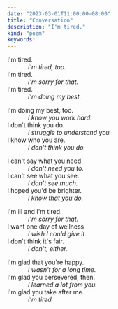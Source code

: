 ```yaml
---
date: "2023-03-01T11:00:00-08:00"
title: "Conversation"
description: "I'm tired."
kind: "poem"
keywords:
---
```


I'm tired.  
&nbsp;&nbsp;&nbsp;&nbsp;&nbsp;&nbsp;&nbsp;&nbsp;&nbsp;&nbsp;&nbsp;&nbsp;*I'm tired, too.*  
I'm tired.  
&nbsp;&nbsp;&nbsp;&nbsp;&nbsp;&nbsp;&nbsp;&nbsp;&nbsp;&nbsp;&nbsp;&nbsp;*I'm sorry for that.*  
I'm tired.  
&nbsp;&nbsp;&nbsp;&nbsp;&nbsp;&nbsp;&nbsp;&nbsp;&nbsp;&nbsp;&nbsp;&nbsp;*I'm doing my best.*

I'm doing my best, too.  
&nbsp;&nbsp;&nbsp;&nbsp;&nbsp;&nbsp;&nbsp;&nbsp;&nbsp;&nbsp;&nbsp;&nbsp;*I know you work hard.*  
I don't think you do.  
&nbsp;&nbsp;&nbsp;&nbsp;&nbsp;&nbsp;&nbsp;&nbsp;&nbsp;&nbsp;&nbsp;&nbsp;*I struggle to understand you.*  
I know who you are.  
&nbsp;&nbsp;&nbsp;&nbsp;&nbsp;&nbsp;&nbsp;&nbsp;&nbsp;&nbsp;&nbsp;&nbsp;*I don't think you do.*

I can't say what you need.  
&nbsp;&nbsp;&nbsp;&nbsp;&nbsp;&nbsp;&nbsp;&nbsp;&nbsp;&nbsp;&nbsp;&nbsp;*I don't need you to.*  
I can't see what you see.  
&nbsp;&nbsp;&nbsp;&nbsp;&nbsp;&nbsp;&nbsp;&nbsp;&nbsp;&nbsp;&nbsp;&nbsp;*I don't see much.*  
I hoped you'd be brighter.  
&nbsp;&nbsp;&nbsp;&nbsp;&nbsp;&nbsp;&nbsp;&nbsp;&nbsp;&nbsp;&nbsp;&nbsp;*I know that you do.*

I'm ill and I'm tired.  
&nbsp;&nbsp;&nbsp;&nbsp;&nbsp;&nbsp;&nbsp;&nbsp;&nbsp;&nbsp;&nbsp;&nbsp;*I'm sorry for that.*  
I want one day of wellness  
&nbsp;&nbsp;&nbsp;&nbsp;&nbsp;&nbsp;&nbsp;&nbsp;&nbsp;&nbsp;&nbsp;&nbsp;*I wish I could give it*  
I don't think it's fair.  
&nbsp;&nbsp;&nbsp;&nbsp;&nbsp;&nbsp;&nbsp;&nbsp;&nbsp;&nbsp;&nbsp;&nbsp;*I don't, either.*

I'm glad that you're happy.  
&nbsp;&nbsp;&nbsp;&nbsp;&nbsp;&nbsp;&nbsp;&nbsp;&nbsp;&nbsp;&nbsp;&nbsp;*I wasn't for a long time.*  
I'm glad you persevered, then.  
&nbsp;&nbsp;&nbsp;&nbsp;&nbsp;&nbsp;&nbsp;&nbsp;&nbsp;&nbsp;&nbsp;&nbsp;*I learned a lot from you.*  
I'm glad you take after me.  
&nbsp;&nbsp;&nbsp;&nbsp;&nbsp;&nbsp;&nbsp;&nbsp;&nbsp;&nbsp;&nbsp;&nbsp;*I'm tired.*  
